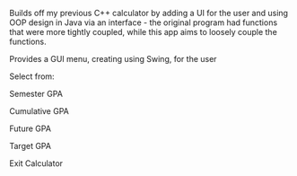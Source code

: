 Builds off my previous C++ calculator by adding a UI for the user and using OOP design in Java via an interface - the original program had functions that were more tightly coupled, while this app aims to loosely couple the functions.

Provides a GUI menu, creating using Swing, for the user

Select from:

Semester GPA

Cumulative GPA

Future GPA

Target GPA

Exit Calculator
